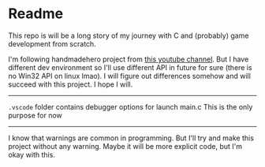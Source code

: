 # Readme

This repo is will be a long story of my journey with C and (probably) game development from scratch.

I'm following handmadehero project from [this youtube channel](https://www.youtube.com/c/MollyRocket). But I have different dev environment so I'll use different API in future for sure (there is no Win32 API on linux lmao). I will figure out differences somehow and will succeed with this project. I hope I will.

---

`.vscode` folder contains debugger options for launch main.c
This is the only purpose for now

---

I know that warnings are common in programming. But I'll try and make this project without any warning. Maybe it will be more explicit code, but I'm okay with this.
